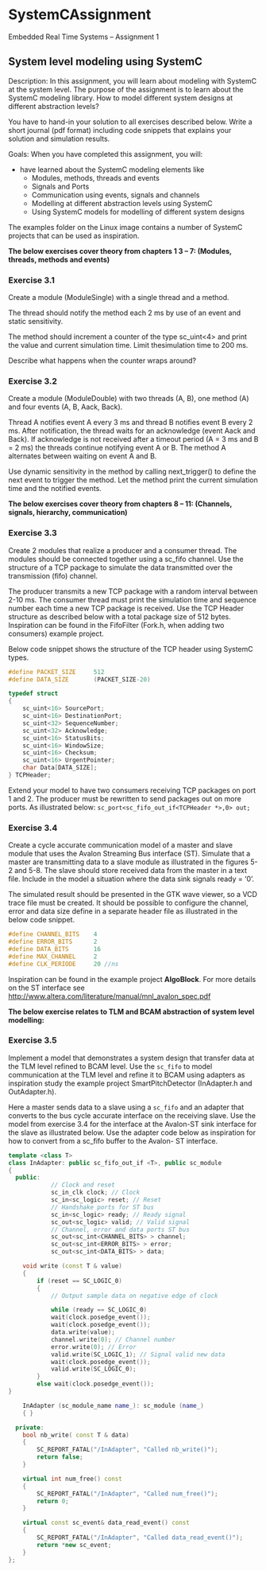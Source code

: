 # SystemCAssignment
Embedded Real Time Systems – Assignment 1 

## System level modeling using SystemC

Description:
In this assignment, you will learn about modeling with SystemC at the system level. The purpose
of the assignment is to learn about the SystemC modeling library. How to model different system
designs at different abstraction levels?

You have to hand-in your solution to all exercises described below. Write a short journal (pdf
format) including code snippets that explains your solution and simulation results.

Goals:
When you have completed this assignment, you will:
* have learned about the SystemC modeling elements like
    - Modules, methods, threads and events
    - Signals and Ports
    - Communication using events, signals and channels
    - Modelling at different abstraction levels using SystemC
    - Using SystemC models for modelling of different system designs

The examples folder on the Linux image contains a number of SystemC projects that can be used
as inspiration.

**The below exercises cover theory from chapters 1 3 – 7: (Modules, threads, methods and events)**

### Exercise 3.1 
Create a module (ModuleSingle) with a single thread and a method. 

The thread should notify the method each 2 ms by use of an event and static sensitivity. 

The method should increment a counter of the type sc_uint<4> and print the value and current simulation time. 
Limit thesimulation time to 200 ms. 

Describe what happens when the counter wraps around?

### Exercise 3.2 
Create a module (ModuleDouble) with two threads (A, B), one method (A) and four events (A,
B, Aack, Back). 

Thread A notifies event A every 3 ms and thread B notifies event B every 2 ms.
After notification, the thread waits for an acknowledge (event Aack and Back). If acknowledge is
not received after a timeout period (A = 3 ms and B = 2 ms) the threads continue notifying event A
or B. 
The method A alternates between waiting on event A and B. 

Use dynamic sensitivity in the method by calling next_trigger() to define the next event to trigger the method. Let the method
print the current simulation time and the notified events.

**The below exercises cover theory from chapters 8 – 11: (Channels, signals, hierarchy, communication)**

### Exercise 3.3
Create 2 modules that realize a producer and a consumer thread. The modules should be
connected together using a sc_fifo channel. Use the structure of a TCP package to simulate the
data transmitted over the transmission (fifo) channel. 

The producer transmits a new TCP package with a random interval between 2-10 ms. The consumer thread must print the simulation time and
sequence number each time a new TCP package is received. Use the TCP Header structure as
described below with a total package size of 512 bytes. Inspiration can be found in the FifoFilter
(Fork.h, when adding two consumers) example project.

Below code snippet shows the structure of the TCP header using SystemC types.

```c++
#define PACKET_SIZE     512
#define DATA_SIZE       (PACKET_SIZE-20)

typedef struct
{
    sc_uint<16> SourcePort;
    sc_uint<16> DestinationPort;
    sc_uint<32> SequenceNumber;
    sc_uint<32> Acknowledge;
    sc_uint<16> StatusBits;
    sc_uint<16> WindowSize;
    sc_uint<16> Checksum;
    sc_uint<16> UrgentPointer;
    char Data[DATA_SIZE];
} TCPHeader;
```

Extend your model to have two consumers receiving TCP packages on port 1 and 2. The producer
must be rewritten to send packages out on more ports. As illustrated below:
`sc_port<sc_fifo_out_if<TCPHeader *>,0> out;`

### Exercise 3.4 
Create a cycle accurate communication model of a master and slave module that uses the
Avalon Streaming Bus interface (ST). Simulate that a master are transmitting data to a slave
module as illustrated in the figures 5-2 and 5-8. The slave should store received data from the master
in a text file. Include in the model a situation where the data sink signals ready = ‘0’. 

The simulated result should be presented in the GTK wave viewer, so a VCD trace file must be created. It should be
possible to configure the channel, error and data size define in a separate header file as illustrated
in the below code snippet.

```c++
#define CHANNEL_BITS    4
#define ERROR_BITS      2
#define DATA_BITS       16
#define MAX_CHANNEL     2
#define CLK_PERIODE     20 //ns
```

Inspiration can be found in the example project **AlgoBlock**. For more details on the ST interface
see http://www.altera.com/literature/manual/mnl_avalon_spec.pdf

**The below exercise relates to TLM and BCAM abstraction of system level modelling:**

### Exercise 3.5 
Implement a model that demonstrates a system design that transfer data at the TLM level
refined to BCAM level. Use the `sc_fifo` to model communication at the TLM level and refine it to
BCAM using adapters as inspiration study the example project SmartPitchDetector (InAdapter.h and OutAdapter.h).

Here a master sends data to a slave using a `sc_fifo` and an adapter that
converts to the bus cycle accurate interface on the receiving slave. Use the model from exercise
3.4 for the interface at the Avalon-ST sink interface for the slave as illustrated below.
Use the adapter code below as inspiration for how to convert from a sc_fifo buffer to the Avalon-
ST interface.

```c++
template <class T>
class InAdapter: public sc_fifo_out_if <T>, public sc_module
{
  public:
            // Clock and reset
            sc_in_clk clock; // Clock
            sc_in<sc_logic> reset; // Reset
            // Handshake ports for ST bus
            sc_in<sc_logic> ready; // Ready signal
            sc_out<sc_logic> valid; // Valid signal
            // Channel, error and data ports ST bus
            sc_out<sc_int<CHANNEL_BITS> > channel;
            sc_out<sc_int<ERROR_BITS> > error;
            sc_out<sc_int<DATA_BITS> > data;

    void write (const T & value)
    {
        if (reset == SC_LOGIC_0)
        {
            // Output sample data on negative edge of clock

            while (ready == SC_LOGIC_0)
            wait(clock.posedge_event());
            wait(clock.posedge_event());
            data.write(value);
            channel.write(0); // Channel number
            error.write(0); // Error
            valid.write(SC_LOGIC_1); // Signal valid new data
            wait(clock.posedge_event());
            valid.write(SC_LOGIC_0);
        }
        else wait(clock.posedge_event());
}

    InAdapter (sc_module_name name_): sc_module (name_)
    { }

  private:
    bool nb_write( const T & data)
    {
        SC_REPORT_FATAL("/InAdapter", "Called nb_write()");
        return false;
    }

    virtual int num_free() const
    {
        SC_REPORT_FATAL("/InAdapter", "Called num_free()");
        return 0;
    }

    virtual const sc_event& data_read_event() const
    {
        SC_REPORT_FATAL("/InAdapter", "Called data_read_event()");
        return *new sc_event;
    }
};
```